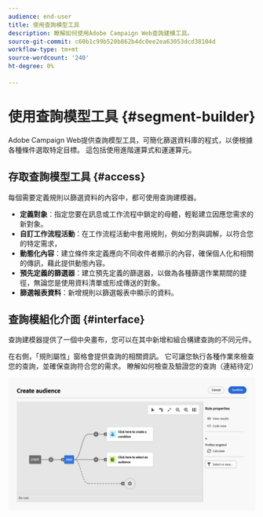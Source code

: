 ```yaml
---
audience: end-user
title: 使用查詢模型工具
description: 瞭解如何使用Adobe Campaign Web查詢建模工具。
source-git-commit: c60b1c99b520b862b4dc0ee2ea63053dcd38104d
workflow-type: tm+mt
source-wordcount: '240'
ht-degree: 0%

---
```


# 使用查詢模型工具 {#segment-builder}

Adobe Campaign Web提供查詢模型工具，可簡化篩選資料庫的程式，以便根據各種條件選取特定目標。 這包括使用進階運算式和運運算元。

## 存取查詢模型工具 {#access}

每個需要定義規則以篩選資料的內容中，都可使用查詢建模器。

* **定義對象**：指定您要在訊息或工作流程中鎖定的母體，輕鬆建立因應您需求的新對象。
* **自訂工作流程活動**：在工作流程活動中套用規則，例如分割與調解，以符合您的特定需求，
* **動態化內容**：建立條件來定義應向不同收件者顯示的內容，確保個人化和相關的傳訊，藉此提供動態內容。
* **預先定義的篩選器**：建立預先定義的篩選器，以做為各種篩選作業期間的捷徑，無論您是使用資料清單或形成傳送的對象。
* **篩選報表資料**：新增規則以篩選報表中顯示的資料。

## 查詢模組化介面 {#interface}

查詢建模器提供了一個中央畫布，您可以在其中新增和組合構建查詢的不同元件。

在右側，「規則屬性」窗格會提供查詢的相關資訊。 它可讓您執行各種作業來檢查您的查詢，並確保查詢符合您的需求。 瞭解如何檢查及驗證您的查詢（連結待定）

![](assets/query-interface.png)
